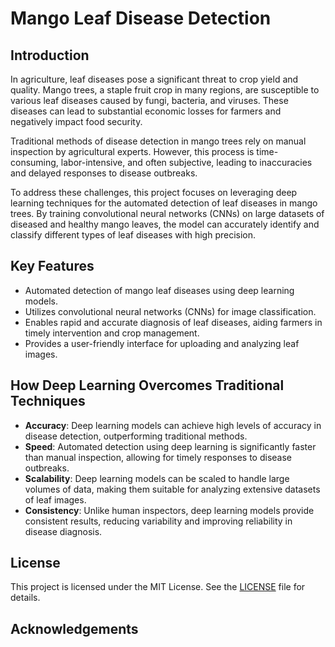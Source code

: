 # Mango Leaf Disease Detection

## Introduction

In agriculture, leaf diseases pose a significant threat to crop yield and quality. Mango trees, a staple fruit crop in many regions, are susceptible to various leaf diseases caused by fungi, bacteria, and viruses. These diseases can lead to substantial economic losses for farmers and negatively impact food security.

Traditional methods of disease detection in mango trees rely on manual inspection by agricultural experts. However, this process is time-consuming, labor-intensive, and often subjective, leading to inaccuracies and delayed responses to disease outbreaks.

To address these challenges, this project focuses on leveraging deep learning techniques for the automated detection of leaf diseases in mango trees. By training convolutional neural networks (CNNs) on large datasets of diseased and healthy mango leaves, the model can accurately identify and classify different types of leaf diseases with high precision.

## Key Features

- Automated detection of mango leaf diseases using deep learning models.
- Utilizes convolutional neural networks (CNNs) for image classification.
- Enables rapid and accurate diagnosis of leaf diseases, aiding farmers in timely intervention and crop management.
- Provides a user-friendly interface for uploading and analyzing leaf images.

## How Deep Learning Overcomes Traditional Techniques

- **Accuracy**: Deep learning models can achieve high levels of accuracy in disease detection, outperforming traditional methods.
- **Speed**: Automated detection using deep learning is significantly faster than manual inspection, allowing for timely responses to disease outbreaks.
- **Scalability**: Deep learning models can be scaled to handle large volumes of data, making them suitable for analyzing extensive datasets of leaf images.
- **Consistency**: Unlike human inspectors, deep learning models provide consistent results, reducing variability and improving reliability in disease diagnosis.

## License

This project is licensed under the MIT License. See the [LICENSE](LICENSE) file for details.

## Acknowledgements

